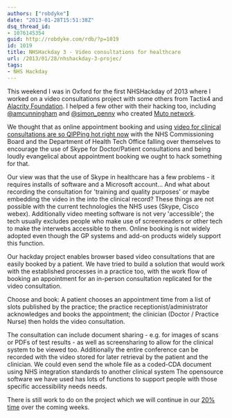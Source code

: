 ```yaml
---
authors: ["robdyke"]
date: "2013-01-28T15:51:38Z"
dsq_thread_id:
- 1076145354
guid: http://robdyke.com/rdb/?p=1019
id: 1019
title: NHSHackday 3 - Video consultations for healthcare
url: /2013/01/28/nhshackday-3-projec/
tags:
- NHS Hackday
---
```

This weekend I was in Oxford for the first NHSHackday of 2013 where I worked on a video consultations project with some others from Tactix4 and [Alacrity Foundation](http://alacrityfoundation.co.uk/). I helped a few other with their hacking too, including [@amcunningham](https://twitter.com/amcunningham) and [@simon_penny](https://twitter.com/simon_penny) who created [Muto network](http://mutouk.org/).

We thought that as online appointment booking and using [video for clinical consultations are so QIPPing hot right now](http://www.connectingforhealth.nhs.uk/systemsandservices/qipp/library/index_html#skype-remote-consultations) with the NHS Commissioning Board and the Department of Health Tech Office falling over themselves to encourage the use of Skype for Doctor/Patient consultations and being loudly evangelical about appointment booking we ought to hack something for that.

Our view was that the use of Skype in healthcare has a few problems - it requires installs of software and a Microsoft account... And what about recording the consultation for 'training and quality purposes' or maybe embedding the video in the into the clinical record? These things are not possible with the current technologies the NHS uses (Skype, Cisco webex). Additionally video meeting software is not very 'accessible'; the tech usually excludes people who make use of screenreaders or other tech to make the interwebs accessible to them. Online booking is not widely adopted even though the GP systems and add-on products widely support this function.

Our hackday project enables browser based video consultations that are easily booked by a patient. We have tried to build a solution that would work with the established processes in a practice too, with the work flow of booking an appointment for an in-person consultation replicated for the video consultation.

<!-- iframe plugin v.3.0 wordpress.org/plugins/iframe/ -->

Choose and book: A patient chooses an appointment time from a list of slots published by the practice; the practice receptionist/administrator acknowledges and books the appointment; the clinician (Doctor / Practice Nurse) then holds the video consultation.

The consultation can include document sharing - e.g. for images of scans or PDFs of test results - as well as screensharing to allow for the clinical system to be viewed too. Additionally the entire conference can be recorded with the video stored for later retrieval by the patient and the clinician. We could even send the whole file as a coded-CDA document using NHS integration standards to another clinical system The opensource software we have used has lots of functions to support people with those specific accessibility needs needs.

There is still work to do on the project which we will continue in our [20% time](http://dilbert.com/strips/comic/2011-12-19/) over the coming weeks.